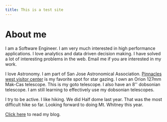 ```yaml
---
title: This is a test site
---
```


# About me

I am a Software Engineer.  I am very much interested in high performance applications.  I love analytics and data driven decision making.  I have solved a lot of interesting problems in the web.  Email me if you are interested in my work.

I love Astronomy.  I am part of San Jose Astronomical Association.  [Pinnacles west visitor center](https://osm.org/go/TYf2DuMgg--) is my favorite spot for star gazing.  I own an Orion 127mm Mak-Cas telescope.  This is my goto telescope.  I also have an 8'' dobsonian telescope.  I am still learning to effectively use my dobsonian telescopes.

I try to be active.  I like hiking.  We did Half dome last year.  That was the most difficult hike so far.  Looking forward to doing Mt. Whitney this year.

[Click here](/blog.html) to read my blog.